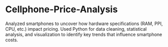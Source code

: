 # Cellphone-Price-Analysis
Analyzed smartphones to uncover how hardware specifications (RAM, PPI, CPU, etc.) impact pricing. Used Python for data cleaning, statistical analysis, and visualization to identify key trends that influence smartphone costs.
